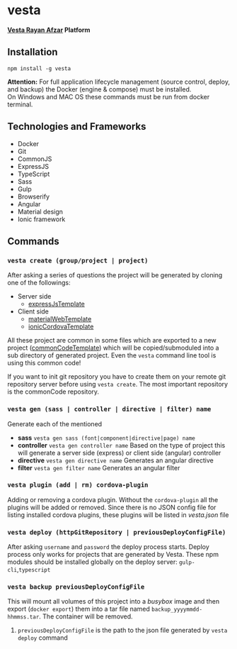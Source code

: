 # vesta
**[Vesta Rayan Afzar](http://vestarayanafzar.ir) Platform**

## Installation
    npm install -g vesta
**Attention:** For full application lifecycle management (source control, deploy, and backup) the Docker (engine & compose) must be installed.  
On Windows and MAC OS these commands must be run from docker terminal.

## Technologies and Frameworks
* Docker
* Git
* CommonJS
* ExpressJS
* TypeScript
* Sass
* Gulp
* Browserify
* Angular
* Material design
* Ionic framework

## Commands
### `vesta create (group/project | project)`
After asking a series of questions the project will be generated by cloning one of the followings:
* Server side
  * [expressJsTemplate](https://github.com/hbtb/expressJsTemplate)
* Client side
  * [materialWebTemplate](https://github.com/hbtb/materialWebTemplate)
  * [ionicCordovaTemplate](https://github.com/hbtb/ionicCordovaTemplate)

All these project are common in some files which are exported to a new project ([commonCodeTemplate](https://github.com/hbtb/commonCodeTemplate)) 
which will be copied/submoduled  into a sub directory of generated project. Even the `vesta` command line tool is using this common code!

If you want to init git repository you have to create them on your remote git repository server before using `vesta create`. 
The most important repository is the commonCode repository. 
### `vesta gen (sass | controller | directive | filter) name`
Generate each of the mentioned
* **sass** `vesta gen sass (font|component|directive|page) name`
* **controller** `vesta gen controller name` Based on the type of project this will generate a server side (express) or 
    client side (angular) controller
* **directive** `vesta gen directive name` Generates an angular directive
* **filter** `vesta gen filter name` Generates an angular filter

### `vesta plugin (add | rm) cordova-plugin`
Adding or removing a cordova plugin. Without the `cordova-plugin` all the plugins will be added or removed.
Since there is no JSON config file for listing installed cordova plugins, these plugins will be listed in _vesta.json_ file
### `vesta deploy (httpGitRepository | previousDeployConfigFile)`
After asking `username` and `password` the deploy process starts.
Deploy process only works for projects that are generated by Vesta.
These npm modules should be installed globally on the deploy server: `gulp-cli`,`typescript`
### `vesta backup previousDeployConfigFile`
This will mount all volumes of this project into a _busybox_ image and then export (`docker export`) them into a tar file 
named `backup_yyyymmdd-hhmmss.tar`. The container will be removed.   


1) `previousDeployConfigFile` is the path to the json file generated by `vesta deploy` command